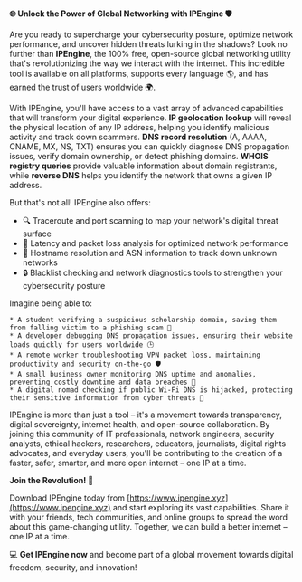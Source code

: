 **🌐 Unlock the Power of Global Networking with IPEngine 🛡️**

Are you ready to supercharge your cybersecurity posture, optimize network performance, and uncover hidden threats lurking in the shadows? Look no further than **IPEngine**, the 100% free, open-source global networking utility that's revolutionizing the way we interact with the internet. This incredible tool is available on all platforms, supports every language 🌎, and has earned the trust of users worldwide 🌍.

With IPEngine, you'll have access to a vast array of advanced capabilities that will transform your digital experience. **IP geolocation lookup** will reveal the physical location of any IP address, helping you identify malicious activity and track down scammers. **DNS record resolution** (A, AAAA, CNAME, MX, NS, TXT) ensures you can quickly diagnose DNS propagation issues, verify domain ownership, or detect phishing domains. **WHOIS registry queries** provide valuable information about domain registrants, while **reverse DNS** helps you identify the network that owns a given IP address.

But that's not all! IPEngine also offers:

*   🔍 Traceroute and port scanning to map your network's digital threat surface
*   📡 Latency and packet loss analysis for optimized network performance
*   🚀 Hostname resolution and ASN information to track down unknown networks
*   🔒 Blacklist checking and network diagnostics tools to strengthen your cybersecurity posture

Imagine being able to:

    * A student verifying a suspicious scholarship domain, saving them from falling victim to a phishing scam 📝
    * A developer debugging DNS propagation issues, ensuring their website loads quickly for users worldwide 🕒
    * A remote worker troubleshooting VPN packet loss, maintaining productivity and security on-the-go 🛡️
    * A small business owner monitoring DNS uptime and anomalies, preventing costly downtime and data breaches 💸
    * A digital nomad checking if public Wi-Fi DNS is hijacked, protecting their sensitive information from cyber threats 📱

IPEngine is more than just a tool – it's a movement towards transparency, digital sovereignty, internet health, and open-source collaboration. By joining this community of IT professionals, network engineers, security analysts, ethical hackers, researchers, educators, journalists, digital rights advocates, and everyday users, you'll be contributing to the creation of a faster, safer, smarter, and more open internet – one IP at a time.

**Join the Revolution! 🚀**

Download IPEngine today from [https://www.ipengine.xyz](https://www.ipengine.xyz) and start exploring its vast capabilities. Share it with your friends, tech communities, and online groups to spread the word about this game-changing utility. Together, we can build a better internet – one IP at a time.

💻 **Get IPEngine now** and become part of a global movement towards digital freedom, security, and innovation!